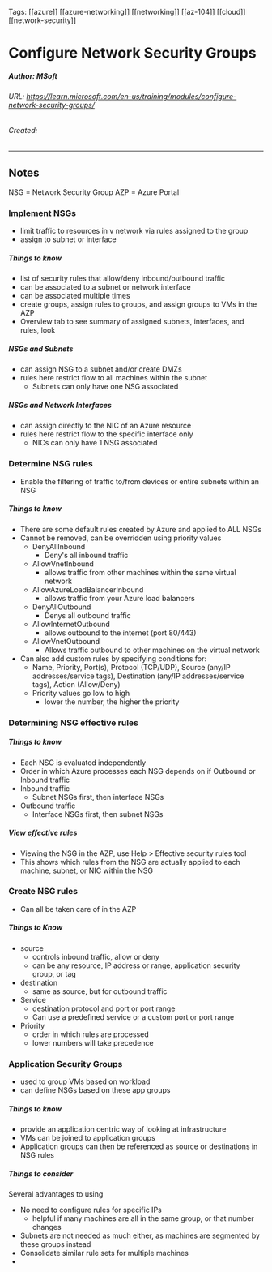Tags: [[azure]] [[azure-networking]] [[networking]] [[az-104]] [[cloud]] [[network-security]]

# Configure Network Security Groups
##### Author: MSoft
###### URL: https://learn.microsoft.com/en-us/training/modules/configure-network-security-groups/
###### Created:
-------------------------------------------------------------------
## Notes
NSG = Network Security Group
AZP = Azure Portal
### Implement NSGs
- limit traffic to resources in v network via rules assigned to the group
- assign to subnet or interface
##### Things to know
- list of security rules that allow/deny inbound/outbound traffic
- can be associated to a subnet or network interface
- can be associated multiple times
- create groups, assign rules to groups, and assign groups to VMs in the AZP
- Overview tab to see summary of assigned subnets, interfaces, and rules, look
##### NSGs and Subnets
- can assign NSG to a subnet and/or create DMZs
- rules here restrict flow to all machines within the subnet
	- Subnets can only have one NSG associated
##### NSGs and Network Interfaces
- can assign directly to the NIC of an Azure resource
- rules here restrict flow to the specific interface only
	- NICs can only have 1 NSG associated

### Determine NSG rules
- Enable the filtering of traffic to/from devices or entire subnets within an NSG
##### Things to know
- There are some default rules created by Azure and applied to ALL NSGs 
- Cannot be removed, can be overridden using priority values
	- DenyAllInbound
		- Deny's all inbound traffic
	- AllowVnetInbound
		- allows traffic from other machines within the same virtual network
	- AllowAzureLoadBalancerInbound
		- allows traffic from your Azure load balancers
	- DenyAllOutbound
		- Denys all outbound traffic
	- AllowInternetOutbound
		- allows outbound to the internet (port 80/443)
	- AllowVnetOutbound
		- Allows traffic outbound to other machines on the virtual network
- Can also add custom rules by specifying conditions for:
	- Name, Priority, Port(s), Protocol (TCP/UDP), Source (any/IP addresses/service tags), Destination (any/IP addresses/service tags), Action (Allow/Deny)
	- Priority values go low to high
		- lower the number, the higher the priority

### Determining NSG effective rules
##### Things to know
- Each NSG is evaluated independently
- Order in which Azure processes each NSG depends on if Outbound or Inbound traffic
- Inbound traffic
	- Subnet NSGs first, then interface NSGs
- Outbound traffic
	- Interface NSGs first, then subnet NSGs
##### View effective rules
- Viewing the NSG in the AZP, use Help > Effective security rules tool
- This shows which rules from the NSG are actually applied to each machine, subnet, or NIC within the NSG

### Create NSG rules
- Can all be taken care of in the AZP
##### Things to Know 
- source
	- controls inbound traffic, allow or deny
	- can be any resource, IP address or range, application security group, or tag
- destination
	- same as source, but for outbound traffic
- Service
	- destination protocol and port or port range
	- Can use a predefined service or a custom port or port range
- Priority
	- order in which rules are processed
	- lower numbers will take precedence
	
### Application Security Groups
- used to group VMs based on workload
- can define NSGs based on these app groups
##### Things to know
- provide an application centric way of looking at infrastructure
- VMs can be joined to application groups
- Application groups can then be referenced as source or destinations in NSG rules
##### Things to consider
Several advantages to using
- No need to configure rules for specific IPs
	- helpful if many machines are all in the same group, or that number changes
- Subnets are not needed as much either, as machines are segmented by these groups instead
- Consolidate similar rule sets for multiple machines
- 